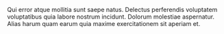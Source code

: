 Qui error atque mollitia sunt saepe natus. Delectus perferendis voluptatem voluptatibus quia labore nostrum incidunt. Dolorum molestiae aspernatur. Alias harum quam earum quia maxime exercitationem sit aperiam et.